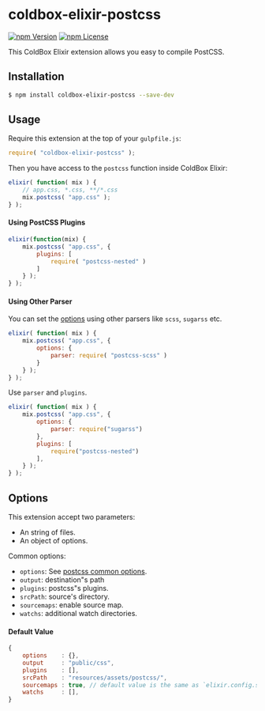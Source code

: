# coldbox-elixir-postcss
[![npm Version](https://img.shields.io/npm/v/coldbox-elixir-postcss.svg)](https://www.npmjs.com/package/coldbox-elixir-postcss)
[![npm License](https://img.shields.io/npm/l/coldbox-elixir-postcss.svg)](https://www.npmjs.com/package/coldbox-elixir-postcss)

This ColdBox Elixir extension allows you easy to compile PostCSS.


## Installation

```bash
$ npm install coldbox-elixir-postcss --save-dev
```


## Usage

Require this extension at the top of your `gulpfile.js`:

```js
require( "coldbox-elixir-postcss" );
```

Then you have access to the `postcss` function inside ColdBox Elixir:

```js
elixir( function( mix ) {
    // app.css, *.css, **/*.css
    mix.postcss( "app.css" );
} );
```

#### Using PostCSS Plugins

```js
elixir(function(mix) {
    mix.postcss( "app.css", {
        plugins: [
            require( "postcss-nested" )
        ]
    } );
} );
```

#### Using Other Parser

You can set the [options](https://github.com/postcss/postcss#options) using other parsers like `scss`, `sugarss` etc.

```js
elixir( function( mix ) {
    mix.postcss( "app.css", {
        options: {
            parser: require( "postcss-scss" )
        }
    } );
} );
```

Use `parser` and `plugins`.
```js
elixir( function( mix ) {
    mix.postcss( "app.css", {
        options: {
            parser: require("sugarss")
        },
        plugins: [
            require("postcss-nested")
        ],
    } );
} );
```


## Options

This extension accept two parameters:

* An string of files.
* An object of options.

Common options:

* `options`: See [postcss common options](https://github.com/postcss/postcss#options).
* `output`: destination"s path
* `plugins`: postcss"s plugins.
* `srcPath`: source's directory.
* `sourcemaps`: enable source map.
* `watchs`: additional watch directories.

#### Default Value
```js
{
    options    : {},
    output     : "public/css",
    plugins    : [],
    srcPath    : "resources/assets/postcss/",
    sourcemaps : true, // default value is the same as `elixir.config.sourcemaps`
    watchs     : [],
}
```
